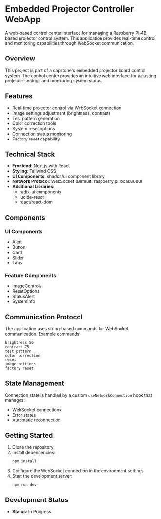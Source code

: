 # Embedded Projector Controller WebApp

A web-based control center interface for managing a Raspberry Pi-4B based projector control system. This application provides real-time control and monitoring capabilities through WebSocket communication.

## Overview

This project is part of a capstone's embedded projector board control system. The control center provides an intuitive web interface for adjusting projector settings and monitoring system status.

## Features

- Real-time projector control via WebSocket connection
- Image settings adjustment (brightness, contrast)
- Test pattern generation
- Color correction tools
- System reset options
- Connection status monitoring
- Factory reset capability

## Technical Stack

- **Frontend**: Next.js with React
- **Styling**: Tailwind CSS
- **UI Components**: shadcn/ui component library
- **Network Protocol**: WebSocket (Default: raspberry.pi.local:8080)
- **Additional Libraries**:
  - radix-ui components
  - lucide-react
  - react/react-dom

## Components

### UI Components
- Alert
- Button
- Card
- Slider
- Tabs

### Feature Components
- ImageControls
- ResetOptions
- StatusAlert
- SystemInfo

## Communication Protocol

The application uses string-based commands for WebSocket communication. Example commands:

```
brightness 50
contrast 75
test pattern
color correction
reset
image settings
factory reset
```

## State Management

Connection state is handled by a custom `useNetworkConnection` hook that manages:
- WebSocket connections
- Error states
- Automatic reconnection

## Getting Started

1. Clone the repository
2. Install dependencies:
   ```bash
   npm install
   ```
3. Configure the WebSocket connection in the environment settings
4. Start the development server:
   ```bash
   npm run dev
   ```

## Development Status

- **Status**: In Progress
